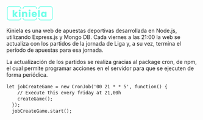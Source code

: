<img src="https://github.com/TheKiniela/thekiniela/blob/master/public/images/kiniela-logo.png">
                                                        
Kiniela es una web de apuestas deportivas desarrollada en Node.js, utilizando Express.js y Mongo DB. Cada viernes a las 21:00 la web se actualiza con los partidos de la jornada de Liga y, a su vez, termina el período de apuestas para esa jornada.

La actualización de los partidos se realiza gracias al package cron, de npm, el cual permite programar acciones en el servidor para que se ejecuten de forma periódica.

```
let jobCreateGame = new CronJob('00 21 * * 5', function() {
    // Execute this every friday at 21,00h
    createGame();  
  });
  jobCreateGame.start();
```
